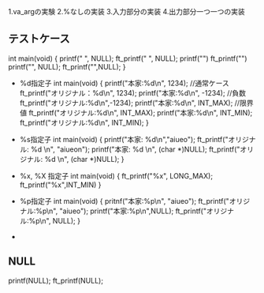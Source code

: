 

1.va_argの実験
2.%なしの実装
3.入力部分の実装
4.出力部分一つ一つの実装


## テストケース
int main(void)
{
    printf(" ", NULL);
    ft_printf(" ", NULL);
    printf("")
    ft_printf("")
    printf("", NULL);
    ft_printf("",NULL);
}
* %d指定子
int main(void)
{
    printf("本家:%d\n", 1234); //通常ケース
    ft_printf("オリジナル：%d\n", 1234);
    printf("本家:%d\n", -1234); //負数
    ft_printf("オリジナル:%d\n",-1234);
    printf("本家:%d\n", INT_MAX); //限界値
    ft_printf("オリジナル:%d\n", INT_MAX); 
    printf("本家:%d\n", INT_MIN);
    ft_printf("オリジナル:%d\n", INT_MIN);
}
* %s指定子
int main(void)
{
    printf("本家: %d\n","aiueo");
    ft_printf("オリジナル: %d \n", "aiueon");
    printf("本家: %d \n", (char *)NULL);
    ft_printf("オリジナル: %d \n", (char *)NULL);
}
* %x, %X 指定子
int main(void)
{
    ft_printf("%x", LONG_MAX);
    ft_printf("%x",INT_MIN)
}

* %p指定子
int main(void)
{
    pritnf("本家:%p\n", "aiueo");
    ft_printf("オリジナル:%p\n", "aiueo");
	printf("本家:%p\n",NULL);
	ft_printf("オリジナル:%p\n", NULL);
}

* 

## NULL
printf(NULL);
ft_printf(NULL);
